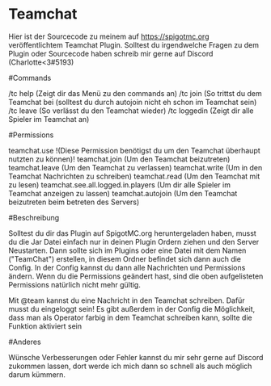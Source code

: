 # Teamchat
 
Hier ist der Sourcecode zu meinem auf https://spigotmc.org veröffentlichtem Teamchat Plugin.
Solltest du irgendwelche Fragen zu dem Plugin oder Sourcecode haben schreib mir gerne auf Discord (Charlotte<3#5193)

#Commands

/tc help (Zeigt dir das Menü zu den commands an)
/tc join (So trittst du dem Teamchat bei (solltest du durch autojoin nicht eh schon im Teamchat sein)
/tc leave (So verlässt du den Teamchat wieder)
/tc loggedin (Zeigt dir alle Spieler im Teamchat an)

#Permissions

teamchat.use !(Diese Permission benötigst du um den Teamchat überhaupt nutzten zu können)!
teamchat.join (Um den Teamchat beizutreten)
teamchat.leave (Um den Teamchat zu verlassen)
teamchat.write (Um in den Teamchat Nachrichten zu schreiben)
teamchat.read (Um den Teamchat mit zu lesen)
teamchat.see.all.logged.in.players (Um dir alle Spieler im Teamchat anzeigen zu lassen)
teamchat.autojoin (Um den Teamchat beizutreten beim betreten des Servers)

#Beschreibung

Solltest du dir das Plugin auf SpigotMC.org heruntergeladen haben, musst du die Jar Datei einfach nur in deinen Plugin Ordern ziehen und den Server Neustarten.
Dann sollte sich im Plugins oder eine Datei mit dem Namen ("TeamChat") erstellen, in diesem Ordner befindet sich dann auch die Config.
In der Config kannst du dann alle Nachrichten und Permissions ändern. 
Wenn du die Permissions geändert hast, sind die oben aufgelisteten Permissions natürlich nicht mehr gültig.

Mit @team <Nachricht> kannst du eine Nachricht in den Teamchat schreiben. Dafür musst du eingeloggt sein!
Es gibt außerdem in der Config die Möglichkeit, dass man als Operator farbig in dem Teamchat schreiben kann, sollte die Funktion aktiviert sein

#Anderes
 
Wünsche Verbesserungen oder Fehler kannst du mir sehr gerne auf Discord zukommen lassen, dort werde ich mich dann so schnell als auch möglich darum kümmern.
